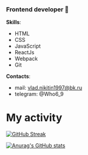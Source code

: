 ### Frontend developer 👋

**Skills**:
* HTML
* CSS
* JavaScript
* ReactJs
* Webpack
* Git

**Contacts**:
* mail: vlad.nikitin1997@bk.ru
* telegram: @Who6_9

# My activity

[![GitHub Streak](https://github-readme-streak-stats.herokuapp.com/?user=BeRealDude)](https://git.io/streak-stats)

[![Anurag's GitHub stats](https://github-readme-stats.vercel.app/api?username=BeRealDude)](https://github.com/anuraghazra/github-readme-stats)
